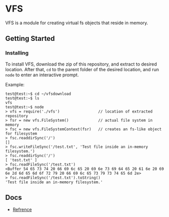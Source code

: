 # VFS
 VFS is a module for creating virtual fs objects that reside in memory.

## Getting Started
### Installing
 To install VFS, download the zip of this repository, and extract to desired location.
 After that, `cd` to the parent folder of the desired location, and run `node` to enter an interactive prompt.

 Example:
 ```
 test@test:~$ cd ~/vfsdownload
 test@test:~$ ls
 vfs
 test@test:~$ node
 > vfs = require('./vfs')                 // location of extracted repository
 > fsr = new vfs.FileSystem()             // actual file system in memory
 > fsc = new vfs.FileSystemContext(fsr)   // creates an fs-like object for filesystem
 > fsc.readdirSync('/')
 []
 > fsc.writeFileSync('/test.txt', 'Test file inside an in-memory filesystem.')
 > fsc.readdirSync('/')
 [ 'test.txt' ]
 > fsc.readFileSync('/test.txt')
 <Buffer 54 65 73 74 20 66 69 6c 65 20 69 6e 73 69 64 65 20 61 6e 20 69 6e 2d 6d 65 6d 6f 72 79 20 66 69 6c 65 73 79 73 74 65 6d 2e>
 > fsc.readFileSync('/test.txt').toString()
 'Test file inside an in-memory filesystem.'
 ```

## Docs
- [Refrence](./REFRENCE.md)